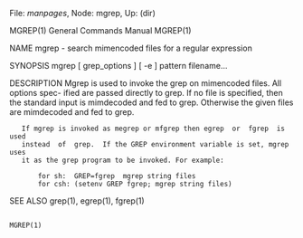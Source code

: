 File: *manpages*,  Node: mgrep,  Up: (dir)

MGREP(1)                    General Commands Manual                   MGREP(1)



NAME
       mgrep - search mimencoded files for a regular expression

SYNOPSIS
       mgrep [ grep_options ] [ -e ] pattern filename...

DESCRIPTION
       Mgrep is used to invoke the grep on mimencoded files. All options spec-
       ified are passed directly to grep.  If no file is specified,  then  the
       standard  input  is  mimdecoded  and  fed to grep.  Otherwise the given
       files are mimdecoded and fed to grep.

       If mgrep is invoked as megrep or mfgrep then egrep  or  fgrep  is  used
       instead  of  grep.  If the GREP environment variable is set, mgrep uses
       it as the grep program to be invoked. For example:

           for sh:  GREP=fgrep  mgrep string files
           for csh: (setenv GREP fgrep; mgrep string files)

SEE ALSO
       grep(1), egrep(1), fgrep(1)



                                                                      MGREP(1)
